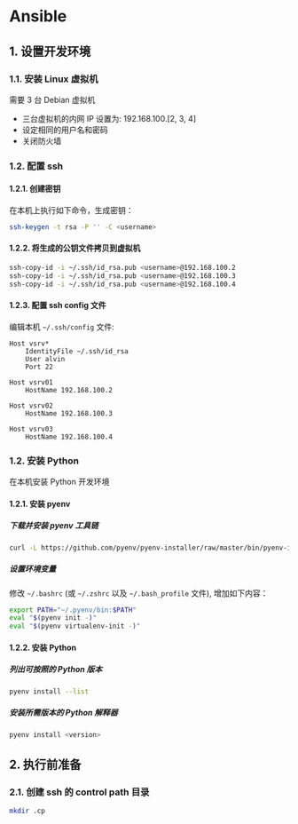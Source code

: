 # Ansible

## 1. 设置开发环境

### 1.1. 安装 Linux 虚拟机

需要 3 台 Debian 虚拟机

- 三台虚拟机的内网 IP 设置为: 192.168.100.[2, 3, 4]
- 设定相同的用户名和密码
- 关闭防火墙

### 1.2. 配置 ssh

#### 1.2.1. 创建密钥

在本机上执行如下命令，生成密钥：

```bash
ssh-keygen -t rsa -P '' -C <username>
```

#### 1.2.2. 将生成的公钥文件拷贝到虚拟机

```bash
ssh-copy-id -i ~/.ssh/id_rsa.pub <username>@192.168.100.2
ssh-copy-id -i ~/.ssh/id_rsa.pub <username>@192.168.100.3
ssh-copy-id -i ~/.ssh/id_rsa.pub <username>@192.168.100.4
```

#### 1.2.3. 配置 ssh config 文件

编辑本机 `~/.ssh/config` 文件:

```plain
Host vsrv*
    IdentityFile ~/.ssh/id_rsa
    User alvin
    Port 22

Host vsrv01
    HostName 192.168.100.2

Host vsrv02
    HostName 192.168.100.3

Host vsrv03
    HostName 192.168.100.4
```

### 1.2. 安装 Python

在本机安装 Python 开发环境

#### 1.2.1. 安装 pyenv

##### 下载并安装 pyenv 工具链

```bash
curl -L https://github.com/pyenv/pyenv-installer/raw/master/bin/pyenv-installer | bash
```

##### 设置环境变量

修改 `~/.bashrc` (或 `~/.zshrc` 以及 `~/.bash_profile` 文件), 增加如下内容：

```bash
export PATH="~/.pyenv/bin:$PATH"
eval "$(pyenv init -)"
eval "$(pyenv virtualenv-init -)"
```

#### 1.2.2. 安装 Python

##### 列出可按照的 Python 版本

```bash
pyenv install --list
```

##### 安装所需版本的 Python 解释器

```bash
pyenv install <version>
```

## 2. 执行前准备

### 2.1. 创建 ssh 的 control path 目录

```bash
mkdir .cp
```
